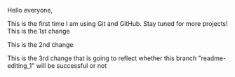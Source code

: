 Hello everyone,

This is the first time I am using Git and GitHub. Stay tuned for more projects!
This is the 1st change

This is the 2nd change

This is the 3rd change that is going to reflect whether this branch "readme-editing_1" will be successful or not

